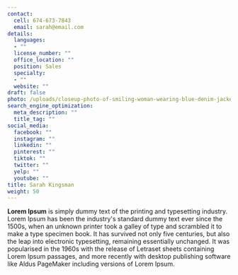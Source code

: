 ```yaml
---
contact:
  cell: 674-673-7843
  email: sarah@email.com
details:
  languages:
  - ""
  license_number: ""
  office_location: ""
  position: Sales
  specialty:
  - ""
  website: ""
draft: false
photo: /uploads/closeup-photo-of-smiling-woman-wearing-blue-denim-jacket-1130626.jpg
search_engine_optimization:
  meta_description: ""
  title_tag: ""
social_media:
  facebook: ""
  instagram: ""
  linkedin: ""
  pinterest: ""
  tiktok: ""
  twitter: ""
  yelp: ""
  youtube: ""
title: Sarah Kingsman
weight: 50
---
```

**Lorem Ipsum**&nbsp;is simply dummy text of the printing and typesetting industry. Lorem Ipsum has been the industry's standard dummy text ever since the 1500s, when an unknown printer took a galley of type and scrambled it to make a type specimen book. It has survived not only five centuries, but also the leap into electronic typesetting, remaining essentially unchanged. It was popularised in the 1960s with the release of Letraset sheets containing Lorem Ipsum passages, and more recently with desktop publishing software like Aldus PageMaker including versions of Lorem Ipsum.
